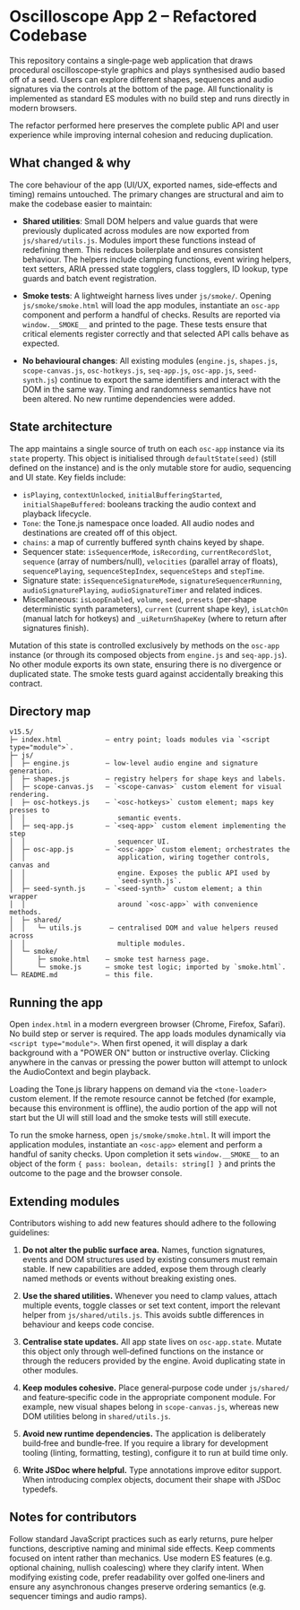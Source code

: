 # Oscilloscope App 2 – Refactored Codebase

This repository contains a single‑page web application that draws procedural
oscilloscope‑style graphics and plays synthesised audio based off of a seed.
Users can explore different shapes, sequences and audio signatures via the
controls at the bottom of the page. All functionality is implemented as
standard ES modules with no build step and runs directly in modern
browsers.

The refactor performed here preserves the complete public API and user
experience while improving internal cohesion and reducing duplication.

## What changed & why

The core behaviour of the app (UI/UX, exported names, side‑effects and
timing) remains untouched. The primary changes are structural and aim to
make the codebase easier to maintain:

- **Shared utilities**: Small DOM helpers and value guards that were
  previously duplicated across modules are now exported from
  `js/shared/utils.js`. Modules import these functions instead of
  redefining them. This reduces boilerplate and ensures consistent
  behaviour. The helpers include clamping functions, event wiring helpers,
  text setters, ARIA pressed state togglers, class togglers, ID lookup,
  type guards and batch event registration.

- **Smoke tests**: A lightweight harness lives under `js/smoke/`. Opening
  `js/smoke/smoke.html` will load the app modules, instantiate an
  `osc-app` component and perform a handful of checks. Results are
  reported via `window.__SMOKE__` and printed to the page. These tests
  ensure that critical elements register correctly and that selected API
  calls behave as expected.

- **No behavioural changes**: All existing modules (`engine.js`,
  `shapes.js`, `scope-canvas.js`, `osc-hotkeys.js`, `seq-app.js`,
  `osc-app.js`, `seed-synth.js`) continue to export the same identifiers
  and interact with the DOM in the same way. Timing and randomness
  semantics have not been altered. No new runtime dependencies were
  added.

## State architecture

The app maintains a single source of truth on each `osc-app` instance via
its `state` property. This object is initialised through
`defaultState(seed)` (still defined on the instance) and is the only
mutable store for audio, sequencing and UI state. Key fields include:

- `isPlaying`, `contextUnlocked`, `initialBufferingStarted`,
  `initialShapeBuffered`: booleans tracking the audio context and playback
  lifecycle.
- `Tone`: the Tone.js namespace once loaded. All audio nodes and
  destinations are created off of this object.
- `chains`: a map of currently buffered synth chains keyed by shape.
- Sequencer state: `isSequencerMode`, `isRecording`, `currentRecordSlot`,
  `sequence` (array of numbers/null), `velocities` (parallel array of
  floats), `sequencePlaying`, `sequenceStepIndex`, `sequenceSteps` and
  `stepTime`.
- Signature state: `isSequenceSignatureMode`, `signatureSequencerRunning`,
  `audioSignaturePlaying`, `audioSignatureTimer` and related indices.
- Miscellaneous: `isLoopEnabled`, `volume`, `seed`, `presets` (per‑shape
  deterministic synth parameters), `current` (current shape key),
  `isLatchOn` (manual latch for hotkeys) and `_uiReturnShapeKey` (where
  to return after signatures finish).

Mutation of this state is controlled exclusively by methods on the
`osc-app` instance (or through its composed objects from `engine.js` and
`seq-app.js`). No other module exports its own state, ensuring there is
no divergence or duplicated state. The smoke tests guard against
accidentally breaking this contract.

## Directory map

```
v15.5/
├─ index.html           – entry point; loads modules via `<script type="module">`.
├─ js/
│  ├─ engine.js         – low‑level audio engine and signature generation.
│  ├─ shapes.js         – registry helpers for shape keys and labels.
│  ├─ scope-canvas.js   – `<scope-canvas>` custom element for visual rendering.
│  ├─ osc-hotkeys.js    – `<osc-hotkeys>` custom element; maps key presses to
│  │                       semantic events.
│  ├─ seq-app.js        – `<seq-app>` custom element implementing the step
│  │                       sequencer UI.
│  ├─ osc-app.js        – `<osc-app>` custom element; orchestrates the
│  │                       application, wiring together controls, canvas and
│  │                       engine. Exposes the public API used by
│  │                       `seed-synth.js`.
│  ├─ seed-synth.js     – `<seed-synth>` custom element; a thin wrapper
│  │                       around `<osc-app>` with convenience methods.
│  ├─ shared/
│  │   └─ utils.js       – centralised DOM and value helpers reused across
│  │                       multiple modules.
│  └─ smoke/
│      ├─ smoke.html    – smoke test harness page.
│      └─ smoke.js      – smoke test logic; imported by `smoke.html`.
└─ README.md            – this file.
```

## Running the app

Open `index.html` in a modern evergreen browser (Chrome, Firefox, Safari).
No build step or server is required. The app loads modules dynamically
via `<script type="module">`. When first opened, it will display a dark
background with a "POWER ON" button or instructive overlay. Clicking
anywhere in the canvas or pressing the power button will attempt to
unlock the AudioContext and begin playback.

Loading the Tone.js library happens on demand via the `<tone-loader>`
custom element. If the remote resource cannot be fetched (for example,
because this environment is offline), the audio portion of the app will
not start but the UI will still load and the smoke tests will still
execute.

To run the smoke harness, open `js/smoke/smoke.html`. It will import the
application modules, instantiate an `<osc-app>` element and perform a
handful of sanity checks. Upon completion it sets `window.__SMOKE__` to
an object of the form `{ pass: boolean, details: string[] }` and prints
the outcome to the page and the browser console.

## Extending modules

Contributors wishing to add new features should adhere to the following
guidelines:

1. **Do not alter the public surface area.** Names, function
   signatures, events and DOM structures used by existing consumers must
   remain stable. If new capabilities are added, expose them through
   clearly named methods or events without breaking existing ones.

2. **Use the shared utilities.** Whenever you need to clamp values,
   attach multiple events, toggle classes or set text content, import
   the relevant helper from `js/shared/utils.js`. This avoids subtle
   differences in behaviour and keeps code concise.

3. **Centralise state updates.** All app state lives on
   `osc-app.state`. Mutate this object only through well‑defined
   functions on the instance or through the reducers provided by the
   engine. Avoid duplicating state in other modules.

4. **Keep modules cohesive.** Place general‑purpose code under
   `js/shared/` and feature‑specific code in the appropriate component
   module. For example, new visual shapes belong in
   `scope-canvas.js`, whereas new DOM utilities belong in
   `shared/utils.js`.

5. **Avoid new runtime dependencies.** The application is deliberately
   build‑free and bundle‑free. If you require a library for development
   tooling (linting, formatting, testing), configure it to run at build
   time only.

6. **Write JSDoc where helpful.** Type annotations improve editor
   support. When introducing complex objects, document their shape with
   JSDoc typedefs.

## Notes for contributors

Follow standard JavaScript practices such as early returns, pure helper
functions, descriptive naming and minimal side effects. Keep comments
focused on intent rather than mechanics. Use modern ES features (e.g.
optional chaining, nullish coalescing) where they clarify intent. When
modifying existing code, prefer readability over golfed one‑liners and
ensure any asynchronous changes preserve ordering semantics (e.g.
sequencer timings and audio ramps).
